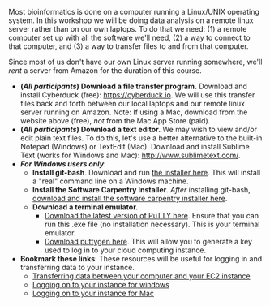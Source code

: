 Most bioinformatics is done on a computer running a Linux/UNIX operating system. In this workshop we will be doing data analysis on a remote linux server rather than on our own laptops. To do that we need: (1) a remote computer set up with all the software we'll need, (2) a way to connect to that computer, and (3) a way to transfer files to and from that computer.

Since most of us don't have our own Linux server running somewhere, we'll *rent* a server from Amazon for the duration of this course.

<!--

**Create AWS account**

First, create an Amazon Web Services account: <http://aws.amazon.com/>. Make sure to register for a Basic (Free) account. You will be required to enter a credit card and billing information -- don't worry, I have free use vouchers for you so you will not be charged. You will need to verify a phone number before you can start using AWS. Note that your Amazon.com account is not connected to your Amazon Web Services account. They are two separate entities with different login and billing information.

Once you have your AWS account set up and can successfully log in to [console.aws.amazon.com](https://console.aws.amazon.com/), email Stephen Turner (<a href="http://www.google.com/recaptcha/mailhide/d?k=01uXi4zl-bIdygzSeXF4649A==&amp;c=_81hv-sTQvJ9rjELjZNDJeAXTvLvkpfD9KEuItpEHTE=" onclick="window.open('http://www.google.com/recaptcha/mailhide/d?k\07501uXi4zl-bIdygzSeXF4649A\75\75\46c\75_81hv-sTQvJ9rjELjZNDJeAXTvLvkpfD9KEuItpEHTE\075', '', 'toolbar=0,scrollbars=0,location=0,statusbar=0,menubar=0,resizable=0,width=500,height=300'); return false;" title="Reveal this e-mail address">sd...</a>@virginia.edu) to obtain a voucher to be able to use AWS for free during and after our course. Use the subject line "RNA-SEQ COURSE AWS VOUCHER" in your email to me. Once you have your voucher, return to the AWS console, click your name at the top right, click "Billing & Cost Management", then on the left, click "Credits". Redeem the promo code I sent you -- this credit will buy enough compute time to complete this workshop and for several future RNA-seq analyses.

If you're interested in trying out EC2 prior to the workshop, watch [this short video](http://youtu.be/SKM0BB0F02Q) to learn how to launch your first instance (and make sure to stop the instance after you're done). Whether you do this or not, *be sure to stop or terminate any running EC2 instances when you are done with them*. After the course, you may deactivate your AWS account if you wish under the "My Account" settings in the AWS console.

-->

- **(_All participants_) Download a file transfer program.** Download and install Cyberduck (free): <https://cyberduck.io>. We will use this transfer files back and forth between our local laptops and our remote linux server running on Amazon. Note: If using a Mac, download from the website above (free), *not* from the Mac App Store (paid). 
- **(_All participants_) Download a text editor.** We may wish to view and/or edit plain text files. To do this, let's use a better alternative to the built-in Notepad (Windows) or TextEdit (Mac). Download and install Sublime Text (works for Windows and Mac): <http://www.sublimetext.com/>. 
- **_For Windows users only_**:
    - **Install git-bash**. Download and run [the installer here](http://msysgit.github.io/). This will install a "real" command line on a Windows machine.
    - **Install the Software Carpentry Installer**. _After_ installing git-bash, [download and install the software carpentry installer here](http://files.software-carpentry.org/SWCarpentryInstaller.exe).
    - **Download a terminal emulator.** 
        - [Download the latest version of PuTTY here](http://the.earth.li/~sgtatham/putty/latest/x86/putty.exe). Ensure that you can run this .exe file (no installation necessary). This is your terminal emulator.
        - [Download puttygen here](http://the.earth.li/~sgtatham/putty/latest/x86/puttygen.exe). This will allow you to generate a key used to log in to your cloud computing instance.
- **Bookmark these links**: These resources will be useful for logging in and transferring data to your instance.
    - [Transferring data between your computer and your EC2 instance](http://angus.readthedocs.org/en/2014/amazon/transfer-files-between-instance.html)
    - [Logging on to your instance for windows](http://angus.readthedocs.org/en/2014/amazon/log-in-with-ssh-win.html)
    - [Logging on to your instance for Mac](http://angus.readthedocs.org/en/2014/amazon/log-in-with-ssh-mac.html)

